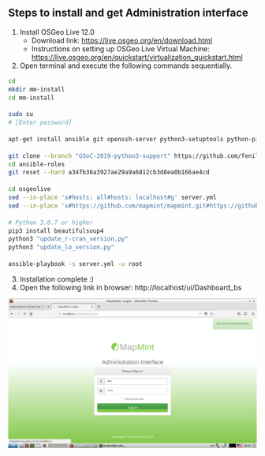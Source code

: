## Steps to install and get Administration interface
1. Install OSGeo Live 12.0
	- Download link: https://live.osgeo.org/en/download.html
	- Instructions on setting up OSGeo Live Virtual Machine: https://live.osgeo.org/en/quickstart/virtualization_quickstart.html
2. Open terminal and execute the following commands sequentially.

```sh
cd
mkdir mm-install
cd mm-install

sudo su
# [Enter password]

apt-get install ansible git openssh-server python3-setuptools python-pip python3-pip

git clone --branch "GSoC-2019-python3-support" https://github.com/fenilgmehta/ansible-roles.git
cd ansible-roles
git reset --hard a34fb36a3927ae29a9a6812cb3d8ea0b166ae4cd

cd osgeolive
sed --in-place 's#hosts: all#hosts: localhost#g' server.yml
sed --in-place 's#https://github.com/mapmint/mapmint.git#https://github.com/fenilgmehta/mapmint.git#g' dependencies/tasks/main.yml

# Python 3.6.7 or higher
pip3 install beautifulsoup4
python3 "update_r-cran_version.py"
python3 "update_lo_version.py"

ansible-playbook -s server.yml -u root
```

3. Installation complete :)
4. Open the following link in browser: http://localhost/ui/Dashboard_bs

![Administration interface](https://raw.githubusercontent.com/fenilgmehta/mapmint/master/examples/Administration%20Interface.png)
